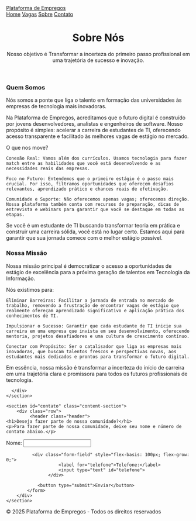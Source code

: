 <!DOCTYPE html>
<html lang="pt-br">
<head>
  <meta charset="UTF-8">
  <meta name="viewport" content="width=device-width, initial-scale=1.0">
  <title>Sobre - Plataforma de Empregos</title>
  <link rel="stylesheet" href="sobre.css">
</head>
<body>


  <nav class="navbar">
    <div class="container">
      <a class="navbar-brand" href="#">Plataforma de Empregos</a>
      <div class="navbar-links">
        <a href="index.html">Home</a>
        <a href="vagas.html">Vagas</a>
        <a href="sobre.html">Sobre</a>
        <a href="contato.html">Contato</a>
      </div>
    </div>
  </nav>

  <header class="header">
    <h1>Sobre Nós</h1>
    <p>Nosso objetivo é Transformar a incerteza do primeiro passo profissional em uma trajetória de sucesso e inovação.</p>
  </header>


  <section class="content-section">
    <div class="cards-container">
      <div class="card">
        <h3>Quem Somos</h3>
        <p>Nós somos a ponte que liga o talento em formação das universidades às empresas de tecnologia mais inovadoras.

Na Plataforma de Empregos, acreditamos que o futuro digital é construído por jovens desenvolvedores, analistas e engenheiros de software. Nosso propósito é simples: acelerar a carreira de estudantes de TI, oferecendo acesso transparente e facilitado às melhores vagas de estágio no mercado.

O que nos move?

    Conexão Real: Vamos além dos currículos. Usamos tecnologia para fazer match entre as habilidades que você está desenvolvendo e as necessidades reais das empresas.

    Foco no Futuro: Entendemos que o primeiro estágio é o passo mais crucial. Por isso, filtramos oportunidades que oferecem desafios relevantes, aprendizado prático e chances reais de efetivação.

    Comunidade e Suporte: Não oferecemos apenas vagas; oferecemos direção. Nossa plataforma também conta com recursos de preparação, dicas de entrevista e webinars para garantir que você se destaque em todas as etapas.

Se você é um estudante de TI buscando transformar teoria em prática e construir uma carreira sólida, você está no lugar certo. Estamos aqui para garantir que sua jornada comece com o melhor estágio possível.</p>
      </div>
      <div class="card">
        <h3>Nossa Missão</h3>
        <p>Nossa missão principal é democratizar o acesso a oportunidades de estágio de excelência para a próxima geração de talentos em Tecnologia da Informação.

Nós existimos para:

    Eliminar Barreiras: Facilitar a jornada de entrada no mercado de trabalho, removendo a frustração de encontrar vagas de estágio que realmente ofereçam aprendizado significativo e aplicação prática dos conhecimentos de TI.

    Impulsionar o Sucesso: Garantir que cada estudante de TI inicie sua carreira em uma empresa que invista em seu desenvolvimento, oferecendo mentoria, projetos desafiadores e uma cultura de crescimento contínuo.

    Conectar com Propósito: Ser o catalisador que liga as empresas mais inovadoras, que buscam talentos frescos e perspectivas novas, aos estudantes mais dedicados e prontos para transformar o futuro digital.

Em essência, nossa missão é transformar a incerteza do início de carreira em uma trajetória clara e promissora para todos os futuros profissionais de tecnologia.
        </p>

      </div>
    </section>

    <section id="contato" class="content-section">
        <div class="row">
             <header class="header">
    <h1>Deseja fazer parte de nossa comunidade?</h1>
    <p>Para fazer parte de nossa comunidade, deixe seu nome e número de contato abaixo.</p>
  </header>
            <form action="#" method="POST" class="contact-form">
                <label for="nome">Nome:</label>
                <input type="text" id="nome" name="nome" required>

              <div class="form-field" style="flex-basis: 100px; flex-grow: 0;">
                        <label for="telefone">Telefone:</label>
                        <input type="text" id="telefone">
                    </div>

                <button type="submit">Enviar</button>
            </form>
        </div>
    </section>

  
  <footer class="footer">
    <p>© 2025 Plataforma de Empregos - Todos os direitos reservados</p>
  </footer>

</body>
</html>

